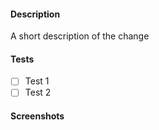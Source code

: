 #### Description

A short description of the change

#### Tests

- [ ] Test 1
- [ ] Test 2

#### Screenshots

